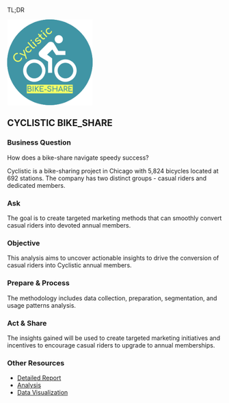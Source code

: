 TL;DR

<img src="../../../assets/cyclistic.png" align="center" height="200" width="200"/>

## CYCLISTIC BIKE_SHARE

### Business Question
How does a bike-share navigate speedy success? 

<p>Cyclistic is a bike-sharing project in Chicago with 5,824 bicycles located at 692 stations. The company has two distinct groups - casual riders and dedicated members. </p>

### Ask
The goal is to create targeted marketing methods that can smoothly convert casual riders into devoted annual members. 
### Objective
This analysis aims to uncover actionable insights to drive the conversion of casual riders into Cyclistic annual members. 
### Prepare & Process
The methodology includes data collection, preparation, segmentation, and usage patterns analysis. 
### Act & Share
The insights gained will be used to create targeted marketing initiatives and incentives to encourage casual riders to upgrade to annual memberships.
### Other Resources
* <a href="https://docs.google.com/document/d/1n2W-mk2_vhn_ci0I086St27Fl0-lYQ-l_pgh7ukG9eM/edit?usp=sharing" target=”_blank” rel="noopener noreferrer">Detailed Report</a>
* <a href="https://www.kaggle.com/code/bisolaogunye/cyclistic-bike-sharing-analysis" target=”_blank” rel="noopener noreferrer">Analysis</a>
* <a href="https://public.tableau.com/views/CyclisticDashboard2_16964892086230/MainDashboard?:language=en-US&:display_count=n&:origin=viz_share_link" target=”_blank” rel="noopener noreferrer">Data Visualization</a>
